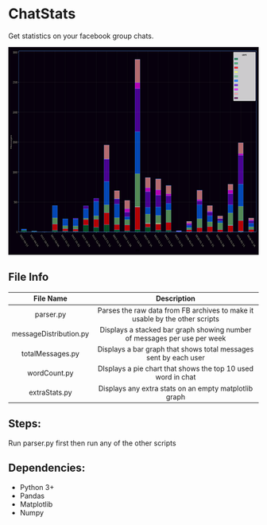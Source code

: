 # ChatStats
Get statistics on your facebook group chats.
<p align="center">
<img src="https://github.com/Dittam/ChatStats/blob/master/sceenshots/messageDistribution.png" width="800" height="418">
</p>


## File Info

|          File Name          |                                        Description                                       |
|:--------------------:|:------------------------------------------------------------------------------------:|
| parser.py           | Parses the raw data from FB archives to make it usable by the other scripts                                                                       |
| messageDistribution.py       | Displays a stacked bar graph showing number of messages per use per week                                               |
| totalMessages.py | Displays a bar graph that shows total messages sent by each user |
| wordCount.py           | DIsplays a pie chart that shows the top 10 used word in chat                                                                   |
| extraStats.py                | Displays any extra stats on an empty matplotlib graph                                                        |


## Steps:
Run parser.py first then run any of the other scripts

## Dependencies:
* Python 3+
* Pandas
* Matplotlib
* Numpy
